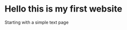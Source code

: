 <!DOCTYPE html>

<html>
<head><title>
<title>N00d Site</title>
<link rel="stylesheet" type="text/css" href="styles.css">
</head>
<body>
	

<h1>Hello this is my first website</h1>
<p>Starting with a simple text page</p>



</body>	
</html>